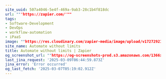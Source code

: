 ```yaml
---
site_uuid: 507a4046-5e4f-469a-9ab3-28c1b4f818dc
url: ""'https://zapier.com/'""
tags:
- Software-Development
- DevOps
- workflow-automation
- iPaaS
image: ""https://res.cloudinary.com/zapier-media/image/upload/v1727292196/Homepage%20%E2%80%94%20Sept%202024/og-hp-sept_vp4sy3.png""
site_name: Automate without limits
title: Automate without limits | Zapier
og_screenshot_url: ""https://og-screenshots-prod.s3.amazonaws.com/1366x768/80/false/1ac2e617ebbc05ad032583bbb8dde7022d9ed6ecf594c0493ae4edb3996dd4d6.jpeg""
last_jina_request: '2025-03-09T06:44:59.873Z'
jina_error: 'Error occurred'
og_last_fetch: '2025-03-07T05:19:02.912Z'
---
```



